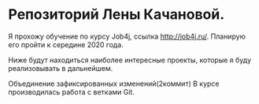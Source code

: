 # Репозиторий Лены Качановой.

Я прохожу обучение по курсу Job4j, ссылка http://job4j.ru/. Планирую его пройти к середине 2020 года.

Ниже будут находиться наиболее интересные проекты, которые я  буду реализовывать в дальнейшем.

Объединение зафиксированных изменений(2коммит)
В курсе производилась работа с ветками Git.